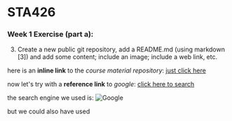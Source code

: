 # STA426

### Week 1 Exercise (part a):

3. Create a new public git repository, add a README.md (using markdown
[3]) and add some content; include an image; include a web link, etc.

here is an **inline link** to the _course material repository_: [just click here](https://github.com/sta426hs2021/material.git)

now let's try with a **reference link** to _google_: [click here to search][search engine]

the search engine we used is: ![Google](https://www.google.ch/images/branding/googlelogo/1x/googlelogo_color_272x92dp.png)

but we could also have used 



[search engine]: https://www.google.com/
